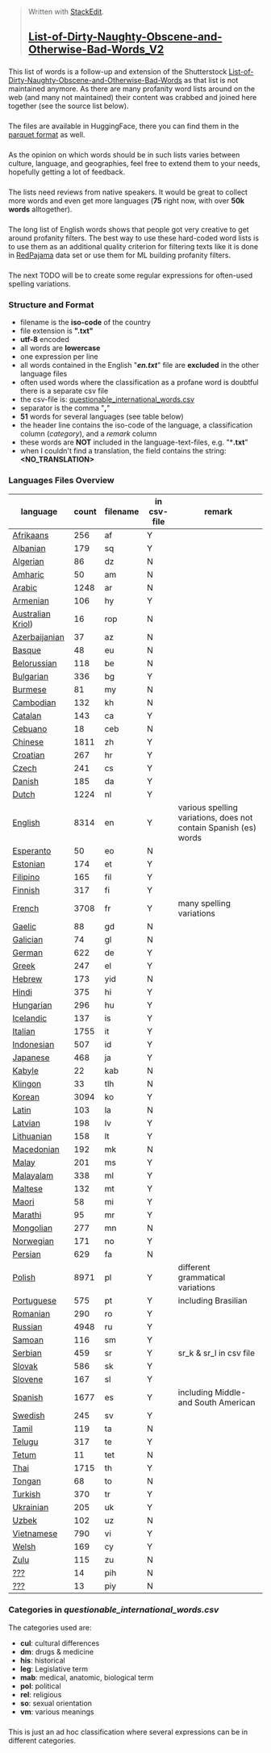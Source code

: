 > Written with [StackEdit](https://stackedit.io/).
> ## [List-of-Dirty-Naughty-Obscene-and-Otherwise-Bad-Words_V2](https://github.com/LDNOOBWV2/List-of-Dirty-Naughty-Obscene-and-Otherwise-Bad-Words_V2#list-of-dirty-naughty-obscene-and-otherwise-bad-words_v2)
### 
This list of words is a follow-up and extension of the Shutterstock [List-of-Dirty-Naughty-Obscene-and-Otherwise-Bad-Words](https://github.com/LDNOOBW/List-of-Dirty-Naughty-Obscene-and-Otherwise-Bad-Words/tree/master) as that list is not maintained anymore. As there are many profanity word lists around on the web (and many not maintained) their content was crabbed and joined here together (see the source list below). 
###
The files are available in HuggingFace, there you can find them in the [parquet format](https://huggingface.co/datasets/PeterGraebner/LDNOOBW_V2/tree/refs%2Fconvert%2Fparquet/default/train) as well.
###
As the opinion on which words should be in such lists varies between culture, language, and geographies, feel free to extend them to your needs, hopefully getting a lot of feedback.
###
The lists need reviews from native speakers. It would be great to collect more words and even get more languages (**75** right now, with over **50k words** alltogether).
###
The long list of English words shows that people got very creative to get around profanity filters. The best way to use these hard-coded word lists is to use them as an additional quality criterion for filtering texts like it is done in [RedPajama](https://github.com/togethercomputer/RedPajama-Data) data set or use them for ML building profanity filters.
###
The next TODO will be to create some regular expressions for often-used spelling variations.
### Structure and Format
 - filename is the **iso-code** of the country
 - file extension is **".txt"** 
 - **utf-8** encoded
 - all words are **lowercase**
 - one expression per line
 - all words contained in the English "***en.txt***" file are **excluded** in the other language files
 - often used words where the classification as a profane word is doubtful there is a separate csv file
 - the csv-file is: [questionable_international_words.csv](questionable_international_words.csv)
 - separator is the comma "**,**"
 - **51** words for several languages (see table below)
 - the header line contains the iso-code of the language, a classification column (*category*), and a *remark* column
 - these words are **NOT** included in the language-text-files, e.g. "***.txt**"
 - when I couldn't find a translation, the field contains the string: **<NO_TRANSLATION>**
### Languages Files Overview
language | count | filename | in csv-file | remark
--- | --- | --- | --- | ---
 [Afrikaans](data/af.txt)   | 256 | af | Y|
 [Albanian](data/sq.txt)    | 179 | sq | Y|
 [Algerian](data/dz.txt)    |  86 | dz | N|
 [Amharic](data/am.txt)     |  50 | am | N|
 [Arabic](data/ar.txt)      |1248 | ar | N|
 [Armenian](data/hy.txt)    | 106 | hy | Y|
 [Australian Kriol](data/rop.txt)) |  16 | rop| N|
 [Azerbaijanian](data/az.txt)      |  37 | az | N|
 [Basque](data/eu.txt)      |  48 | eu | N|
 [Belorussian](data/be.txt) | 118 | be | N|
 [Bulgarian](data/bg.txt)   | 336 | bg | Y|
 [Burmese](data/my.txt)     |  81 | my | N|
 [Cambodian](data/kh.txt)   | 132 | kh | N|
 [Catalan](data/ca.txt)     | 143 | ca | Y|
 [Cebuano](data/ceb.txt)    |  18 | ceb| N|
 [Chinese](data/zh.txt)     |1811 | zh | Y|
 [Croatian](data/hr.txt)    | 267 | hr | Y|
 [Czech](data/cs.txt)       | 241 | cs | Y|
 [Danish](data/da.txt)      | 185 | da | Y|
 [Dutch](data/nl.txt)       |1224 | nl | Y|
 [English](data/en.txt)     |8314 | en | Y| various spelling variations, does not contain Spanish (es) words
 [Esperanto](data/eo.txt)   |  50 | eo | N|
 [Estonian](data/et.txt)    | 174 | et | Y|
 [Filipino](data/fil.txt)   | 165 | fil| Y|
 [Finnish](data/fi.txt)     | 317 | fi | Y|
 [French](data/fr.txt)      |3708 | fr | Y| many spelling variations
 [Gaelic](data/gd.txt)      |  88 | gd | N|
 [Galician](data/gl.txt)    |  74 | gl | N|
 [German](data/de.txt)      | 622 | de | Y|
 [Greek](data/el.txt)       | 247 | el | Y|
 [Hebrew](data/yid.txt)     | 173 | yid| N|
 [Hindi](data/hi.txt)       | 375 | hi | Y|
 [Hungarian](data/hu.txt)   | 296 | hu | Y|
 [Icelandic](data/is.txt)   | 137 | is | Y|
 [Italian](data/it.txt)     |1755 | it | Y|
 [Indonesian](data/id.txt)  | 507 | id | Y|
 [Japanese](data/ja.txt)    | 468 | ja | Y| 
 [Kabyle](data/kab.txt)     |  22 | kab| N|
 [Klingon](data/tlh.txt)    |  33 | tlh| N|
 [Korean](data/ko.txt)      |3094 | ko | Y|
 [Latin](data/la.txt)       | 103 | la | N|
 [Latvian](data/lv.txt)     | 198 | lv | Y|
 [Lithuanian](data/lt.txt)  | 158 | lt | Y|
 [Macedonian](data/mk.txt)  | 192 | mk | N|
 [Malay](data/ms.txt)       | 201 | ms | Y|
 [Malayalam](data/ml.txt)   | 338 | ml | Y|
 [Maltese](data/mt.txt)     | 132 | mt | Y|
 [Maori](data/mi.txt)       |  58 | mi | Y|
 [Marathi](data/mr.txt)     |  95 | mr | Y|
 [Mongolian](data/mn.txt)   | 277 | mn | N|
 [Norwegian](data/no.txt)   | 171 | no | Y|
 [Persian](data/fa.txt)     | 629 | fa | N|
 [Polish](data/pl.txt)      |8971 | pl | Y| different grammatical variations
 [Portuguese](data/pt.txt)  | 575 | pt | Y| including Brasilian
 [Romanian](data/ro.txt)    | 290 | ro | Y|
 [Russian](data/ru.txt)     |4948 | ru | Y|
 [Samoan](data/sm.txt)      | 116 | sm | Y|
 [Serbian](data/sr.txt)     | 459 | sr | Y| sr_k & sr_l in csv file
 [Slovak](data/sk.txt)      | 586 | sk | Y|
 [Slovene](data/sl.txt)     | 167 | sl | Y|
 [Spanish](data/es.txt)     |1677 | es | Y| including Middle- and South American
 [Swedish](data/sv.txt)     | 245 | sv | Y|
 [Tamil](data/ta.txt)       | 119 | ta | N|
 [Telugu](data/te.txt)      | 317 | te | Y|
 [Tetum](data/tet.txt)      |  11 | tet| N|
 [Thai](data/th.txt)        |1715 | th | Y|
 [Tongan](data/to.txt)      |  68 | to | N|
 [Turkish](data/tr.txt)     | 370 | tr | Y|
 [Ukrainian](data/uk.txt)   | 205 | uk | Y|
 [Uzbek](data/uz.txt)       | 102 | uz | N|
 [Vietnamese](data/vi.txt)  | 790 | vi | Y|
 [Welsh](data/cy.txt)       | 169 | cy | Y|
 [Zulu](data/zu.txt)        | 115 | zu | N|
 [???](data/pih.txt)        |  14 | pih| N|
 [???](data/piy.txt)        |  13 | piy| N|
 
### Categories in *questionable_international_words.csv*
The categories used are:
 - **cul**: cultural differences
 - **dm**: drugs & medicine
 - **his**: historical 
 - **leg**: Legislative term
 - **mab**: medical, anatomic, biological term
 - **pol**: political
 - **rel**: religious
 - **so**: sexual orientation
 - **vm**: various meanings
###
 This is just an ad hoc classification where several expressions can be in different categories.
